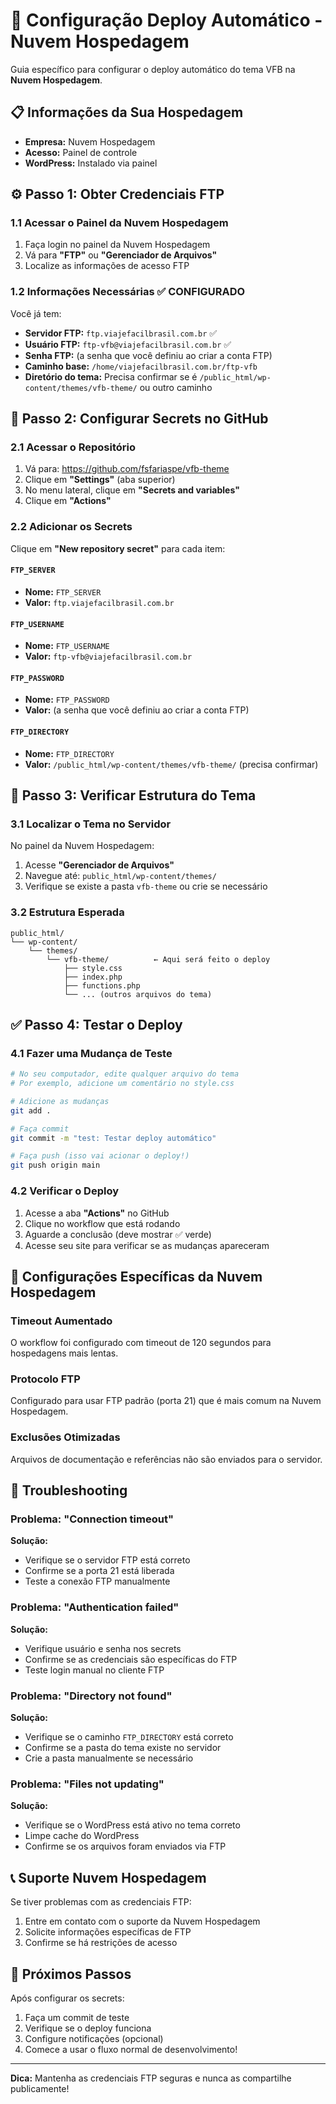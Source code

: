 # 🚀 Configuração Deploy Automático - Nuvem Hospedagem

Guia específico para configurar o deploy automático do tema VFB na **Nuvem Hospedagem**.

## 📋 Informações da Sua Hospedagem

- **Empresa:** Nuvem Hospedagem
- **Acesso:** Painel de controle
- **WordPress:** Instalado via painel

## ⚙️ Passo 1: Obter Credenciais FTP

### 1.1 Acessar o Painel da Nuvem Hospedagem
1. Faça login no painel da Nuvem Hospedagem
2. Vá para **"FTP"** ou **"Gerenciador de Arquivos"**
3. Localize as informações de acesso FTP

### 1.2 Informações Necessárias ✅ CONFIGURADO
Você já tem:
- **Servidor FTP:** `ftp.viajefacilbrasil.com.br` ✅
- **Usuário FTP:** `ftp-vfb@viajefacilbrasil.com.br` ✅
- **Senha FTP:** (a senha que você definiu ao criar a conta FTP)
- **Caminho base:** `/home/viajefacilbrasil.com.br/ftp-vfb`
- **Diretório do tema:** Precisa confirmar se é `/public_html/wp-content/themes/vfb-theme/` ou outro caminho

## 🔐 Passo 2: Configurar Secrets no GitHub

### 2.1 Acessar o Repositório
1. Vá para: https://github.com/fsfariaspe/vfb-theme
2. Clique em **"Settings"** (aba superior)
3. No menu lateral, clique em **"Secrets and variables"**
4. Clique em **"Actions"**

### 2.2 Adicionar os Secrets
Clique em **"New repository secret"** para cada item:

#### `FTP_SERVER`
- **Nome:** `FTP_SERVER`
- **Valor:** `ftp.viajefacilbrasil.com.br`

#### `FTP_USERNAME`
- **Nome:** `FTP_USERNAME`
- **Valor:** `ftp-vfb@viajefacilbrasil.com.br`

#### `FTP_PASSWORD`
- **Nome:** `FTP_PASSWORD`
- **Valor:** (a senha que você definiu ao criar a conta FTP)

#### `FTP_DIRECTORY`
- **Nome:** `FTP_DIRECTORY`
- **Valor:** `/public_html/wp-content/themes/vfb-theme/` (precisa confirmar)

## 🎯 Passo 3: Verificar Estrutura do Tema

### 3.1 Localizar o Tema no Servidor
No painel da Nuvem Hospedagem:
1. Acesse **"Gerenciador de Arquivos"**
2. Navegue até: `public_html/wp-content/themes/`
3. Verifique se existe a pasta `vfb-theme` ou crie se necessário

### 3.2 Estrutura Esperada
```
public_html/
└── wp-content/
    └── themes/
        └── vfb-theme/          ← Aqui será feito o deploy
            ├── style.css
            ├── index.php
            ├── functions.php
            └── ... (outros arquivos do tema)
```

## ✅ Passo 4: Testar o Deploy

### 4.1 Fazer uma Mudança de Teste
```bash
# No seu computador, edite qualquer arquivo do tema
# Por exemplo, adicione um comentário no style.css

# Adicione as mudanças
git add .

# Faça commit
git commit -m "test: Testar deploy automático"

# Faça push (isso vai acionar o deploy!)
git push origin main
```

### 4.2 Verificar o Deploy
1. Acesse a aba **"Actions"** no GitHub
2. Clique no workflow que está rodando
3. Aguarde a conclusão (deve mostrar ✅ verde)
4. Acesse seu site para verificar se as mudanças apareceram

## 🔧 Configurações Específicas da Nuvem Hospedagem

### Timeout Aumentado
O workflow foi configurado com timeout de 120 segundos para hospedagens mais lentas.

### Protocolo FTP
Configurado para usar FTP padrão (porta 21) que é mais comum na Nuvem Hospedagem.

### Exclusões Otimizadas
Arquivos de documentação e referências não são enviados para o servidor.

## 🚨 Troubleshooting

### Problema: "Connection timeout"
**Solução:** 
- Verifique se o servidor FTP está correto
- Confirme se a porta 21 está liberada
- Teste a conexão FTP manualmente

### Problema: "Authentication failed"
**Solução:**
- Verifique usuário e senha nos secrets
- Confirme se as credenciais são específicas do FTP
- Teste login manual no cliente FTP

### Problema: "Directory not found"
**Solução:**
- Verifique se o caminho `FTP_DIRECTORY` está correto
- Confirme se a pasta do tema existe no servidor
- Crie a pasta manualmente se necessário

### Problema: "Files not updating"
**Solução:**
- Verifique se o WordPress está ativo no tema correto
- Limpe cache do WordPress
- Confirme se os arquivos foram enviados via FTP

## 📞 Suporte Nuvem Hospedagem

Se tiver problemas com as credenciais FTP:
1. Entre em contato com o suporte da Nuvem Hospedagem
2. Solicite informações específicas de FTP
3. Confirme se há restrições de acesso

## 🎉 Próximos Passos

Após configurar os secrets:
1. Faça um commit de teste
2. Verifique se o deploy funciona
3. Configure notificações (opcional)
4. Comece a usar o fluxo normal de desenvolvimento!

---

**Dica:** Mantenha as credenciais FTP seguras e nunca as compartilhe publicamente!
